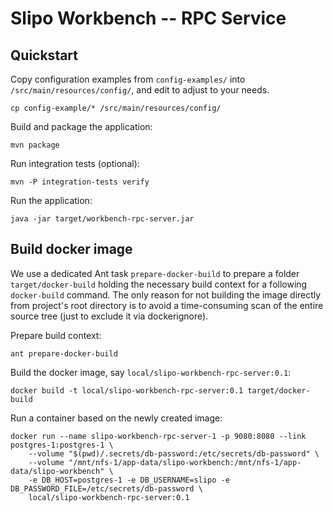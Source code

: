 # Slipo Workbench -- RPC Service

## Quickstart ##

Copy configuration examples from `config-examples/` into `/src/main/resources/config/`, and edit to adjust to your needs.

    cp config-example/* /src/main/resources/config/

Build and package the application:

    mvn package

Run integration tests (optional):

    mvn -P integration-tests verify

Run the application:

    java -jar target/workbench-rpc-server.jar


## Build docker image ##

We use a dedicated Ant task `prepare-docker-build` to prepare a folder `target/docker-build` holding the necessary build context for a fοllowing `docker-build` command. 
The only reason for not building the image directly from project's root directory is to avoid a time-consuming scan of the entire source tree (just to exclude 
it via dockerignore).

Prepare build context:

    ant prepare-docker-build

Build the docker image, say `local/slipo-workbench-rpc-server:0.1`:

    docker build -t local/slipo-workbench-rpc-server:0.1 target/docker-build

Run a container based on the newly created image:

    docker run --name slipo-workbench-rpc-server-1 -p 9080:8080 --link postgres-1:postgres-1 \
        --volume "$(pwd)/.secrets/db-password:/etc/secrets/db-password" \
        --volume "/mnt/nfs-1/app-data/slipo-workbench:/mnt/nfs-1/app-data/slipo-workbench" \
        -e DB_HOST=postgres-1 -e DB_USERNAME=slipo -e DB_PASSWORD_FILE=/etc/secrets/db-password \
        local/slipo-workbench-rpc-server:0.1


